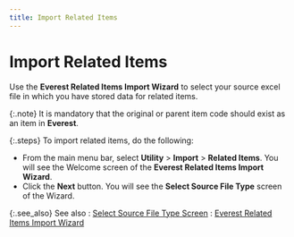 ```yaml
---
title: Import Related Items
---
```


# Import Related Items


Use the **Everest Related 
 Items Import Wizard** to select your source excel file in which you  have stored data for related items.


{:.note}
It is mandatory that the original or parent  item code should exist as an item in **Everest**.


{:.steps}
To import related items, do the following:

- From the main menu  bar, select **Utility** > **Import** > **Related 
 Items**. You will see the Welcome screen of the **Everest 
 Related Items Import Wizard**.
- Click the **Next** button. You will see the **Select 
 Source File Type** screen of the Wizard.



{:.see_also}
See also
: [Select  Source File Type Screen]({{site.utl_baseurl}}/db-utils/related-items-import/select_source_file_type_screen_ut.html)
: [Everest  Related Items Import Wizard]({{site.utl_baseurl}}/db-utils/related-items-import/everest_related_items_import_wizard_ut.html)
